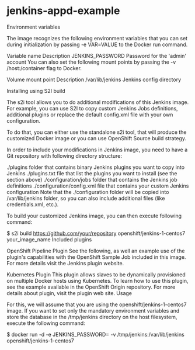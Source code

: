 # jenkins-appd-example

Environment variables

The image recognizes the following environment variables that you can set during initialization by passing -e VAR=VALUE to the Docker run command.

Variable name	Description
JENKINS_PASSWORD	Password for the 'admin' account
You can also set the following mount points by passing the -v /host:/container flag to Docker.

Volume mount point	Description
/var/lib/jenkins	Jenkins config directory

Installing using S2I build

The s2i tool allows you to do additional modifications of this Jenkins image. For example, you can use S2I to copy custom Jenkins Jobs definitions, additional plugins or replace the default config.xml file with your own configuration.

To do that, you can either use the standalone s2i tool, that will produce the customized Docker image or you can use OpenShift Source build strategy.

In order to include your modifications in Jenkins image, you need to have a Git repository with following directory structure:

./plugins folder that contains binary Jenkins plugins you want to copy into Jenkins
./plugins.txt file that list the plugins you want to install (see the section above)
./configuration/jobs folder that contains the Jenkins job definitions
./configuration/config.xml file that contains your custom Jenkins configuration
Note that the ./configuration folder will be copied into /var/lib/jenkins folder, so you can also include additional files (like credentials.xml, etc.).

To build your customized Jenkins image, you can then execute following command:

$ s2i build https://github.com/your/repository openshift/jenkins-1-centos7 your_image_name
Included plugins

OpenShift Pipeline Plugin
See the following, as well an example use of the plugin's capabilities with the OpenShift Sample Job included in this image. For more details visit the Jenkins plugin website.

Kubernetes Plugin This plugin allows slaves to be dynamically provisioned on multiple Docker hosts using Kubernetes. To learn how to use this plugin, see the example available in the OpenShift Origin repository. For more details about plugin, visit the plugin web site.
Usage

For this, we will assume that you are using the openshift/jenkins-1-centos7 image. If you want to set only the mandatory environment variables and store the database in the /tmp/jenkins directory on the host filesystem, execute the following command:

$ docker run -d -e JENKINS_PASSWORD=<password> -v /tmp/jenkins:/var/lib/jenkins openshift/jenkins-1-centos7
